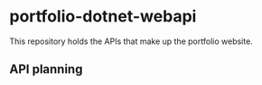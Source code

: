 # portfolio-dotnet-webapi
This repository holds the APIs that make up the portfolio website.


API planning
- 